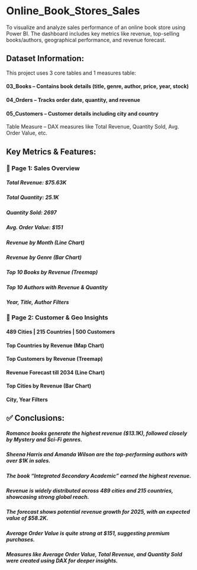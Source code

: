 # Online_Book_Stores_Sales

To visualize and analyze sales performance of an online book store using Power BI. The dashboard includes key metrics like revenue, top-selling books/authors, geographical performance, and revenue forecast.

## Dataset Information:

This project uses 3 core tables and 1 measures table:

#### 03_Books – Contains book details (title, genre, author, price, year, stock)
#### 04_Orders – Tracks order date, quantity, and revenue
#### 05_Customers – Customer details including city and country

Table Measure – DAX measures like Total Revenue, Quantity Sold, Avg. Order Value, etc.

## Key Metrics & Features:

### 🔹 Page 1: Sales Overview

##### Total Revenue: $75.63K
##### Total Quantity: 25.1K
##### Quantity Sold: 2697
##### Avg. Order Value: $151
##### Revenue by Month (Line Chart)
##### Revenue by Genre (Bar Chart)
##### Top 10 Books by Revenue (Treemap)
##### Top 10 Authors with Revenue & Quantity
##### Year, Title, Author Filters

### 🔹 Page 2: Customer & Geo Insights

#### 489 Cities | 215 Countries | 500 Customers
#### Top Countries by Revenue (Map Chart)
#### Top Customers by Revenue (Treemap)
#### Revenue Forecast till 2034 (Line Chart)
#### Top Cities by Revenue (Bar Chart)
#### City, Year Filters

## ✅ Conclusions:

##### Romance books generate the highest revenue ($13.1K), followed closely by Mystery and Sci-Fi genres.
##### Sheena Harris and Amanda Wilson are the top-performing authors with over $1K in sales.
##### The book “Integrated Secondary Academic” earned the highest revenue.
##### Revenue is widely distributed across 489 cities and 215 countries, showcasing strong global reach.
##### The forecast shows potential revenue growth for 2025, with an expected value of $58.2K.
##### Average Order Value is quite strong at $151, suggesting premium purchases.
##### Measures like Average Order Value, Total Revenue, and Quantity Sold were created using DAX for deeper insights.
